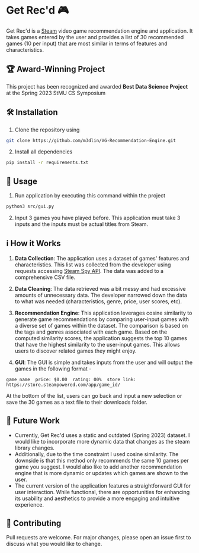# Get Rec'd  🎮

Get Rec'd is a [Steam](https://store.steampowered.com) video game recommendation engine and application. It takes games entered by the user and provides a list of 30 recommended games (10 per input) that are most similar in terms of features and characteristics.

## 🏆 Award-Winning Project

This project has been recognized and awarded **Best Data Science Project** at the Spring 2023 StMU CS Symposium


## 🛠️ Installation

1. Clone the repository using
```bash
git clone https://github.com/m3dlin/VG-Recommendation-Engine.git
```
2. Install all dependencies
```bash
pip install -r requirements.txt
```

## 🚀 Usage

1. Run application by executing this command within the project
```bash
python3 src/gui.py
```
2. Input 3 games you have played before. This application must take 3 inputs and the inputs must be actual titles from Steam.

## ℹ️ How it Works
1. **Data Collection**: The application uses a dataset of games' features and characteristics. This list was collected from the developer using requests accessing [Steam Spy API](https://steamspy.com/api.php). The data was added to a comprehensive CSV file.
2. **Data Cleaning**: The data retrieved was a bit messy and had excessive amounts of unnecessary data. The developer narrowed down the data to what was needed (characteristics, genre, price, user scores, etc).
3. **Recommendation Engine**: This application leverages cosine similarity to generate game recommendations by comparing user-input games with a diverse set of games within the dataset. The comparison is based on the tags and genres associated with each game. Based on the computed similarity scores, the application suggests the top 10 games that have the highest similarity to the user-input games. This allows users to discover related games they might enjoy.

4. **GUI**: The GUI is simple and takes inputs from the user and will output the games in the following format - 
```
game_name  price: $0.00  rating: 00%  store link: https://store.steampowered.com/app/game_id/
```
At the bottom of the list, users can go back and input a new selection or save the 30 games as a text file to their downloads folder.

## 🔮 Future Work
- Currently, Get Rec'd uses a static and outdated (Spring 2023) dataset. I would like to incorporate more dynamic data that changes as the steam library changes. 
- Additionally, due to the time constraint I used cosine similarity. The downside is that this method only recommends the same 10 games per game you suggest. I would also like to add another recommendation engine that is more dynamic or updates which games are shown to the user.
- The current version of the application features a straightforward GUI for user interaction. While functional, there are opportunities for enhancing its usability and aesthetics to provide a more engaging and intuitive experience.

## 👥 Contributing

Pull requests are welcome. For major changes, please open an issue first
to discuss what you would like to change.
